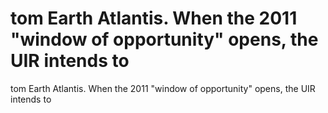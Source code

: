 # tom Earth Atlantis. When the 2011 "window of opportunity" opens, the UIR intends to

tom Earth Atlantis. When the 2011 "window of opportunity" opens, the UIR intends to